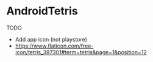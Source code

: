 # AndroidTetris

TODO
- Add app icon (not playstore)
- https://www.flaticon.com/free-icon/tetris_387301#term=tetris&page=1&position=12
